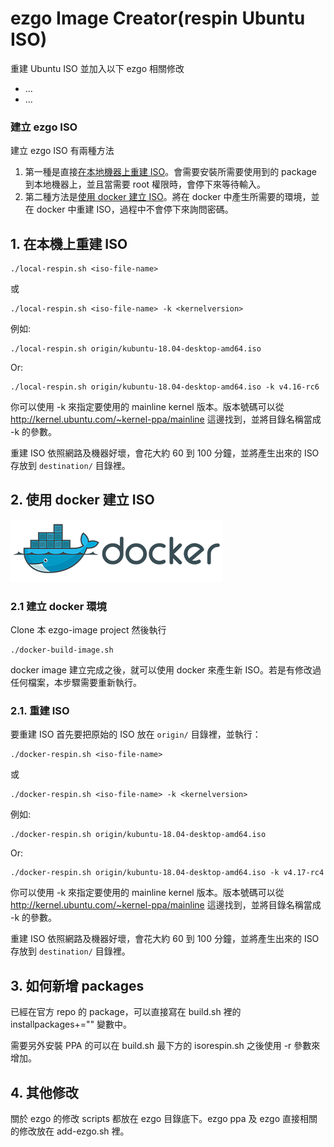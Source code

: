 # ezgo Image Creator(respin Ubuntu ISO)

重建 Ubuntu ISO 並加入以下 ezgo 相關修改

- ...
- ...

### 建立 ezgo ISO

建立 ezgo ISO 有兩種方法
1. 第一種是直接[在本地機器上重建 ISO](#1-在本機上重建-iso)。會需要安裝所需要使用到的 package 到本地機器上，並且當需要 root 權限時，會停下來等待輸入。
1. 第二種方法是[使用 docker 建立 ISO](#2-使用-docker-建立-iso)。將在 docker 中產生所需要的環境，並在 docker 中重建 ISO，過程中不會停下來詢問密碼。

## 1. 在本機上重建 ISO

```
./local-respin.sh <iso-file-name>
```
或
```
./local-respin.sh <iso-file-name> -k <kernelversion>
```

例如:
```
./local-respin.sh origin/kubuntu-18.04-desktop-amd64.iso
```
Or:
```
./local-respin.sh origin/kubuntu-18.04-desktop-amd64.iso -k v4.16-rc6
```

你可以使用 -k 來指定要使用的 mainline kernel 版本。版本號碼可以從 http://kernel.ubuntu.com/~kernel-ppa/mainline 這邊找到，並將目錄名稱當成 -k 的參數。

重建 ISO 依照網路及機器好壞，會花大約 60 到 100 分鐘，並將產生出來的 ISO 存放到 ```destination/``` 目錄裡。

## 2. 使用 docker 建立 ISO
![Docker](https://github.com/ezgo-dev/ezgo-image/raw/master/Docker.png)

### 2.1 建立 docker 環境

Clone 本 ezgo-image project 然後執行

```
./docker-build-image.sh
```

docker image 建立完成之後，就可以使用 docker 來產生新 ISO。若是有修改過任何檔案，本步驟需要重新執行。

### 2.1. 重建 ISO

要重建 ISO 首先要把原始的 ISO 放在 ```origin/``` 目錄裡，並執行：
  
```
./docker-respin.sh <iso-file-name>
```
或
```
./docker-respin.sh <iso-file-name> -k <kernelversion>
```

例如:
```
./docker-respin.sh origin/kubuntu-18.04-desktop-amd64.iso
```
Or:
```
./docker-respin.sh origin/kubuntu-18.04-desktop-amd64.iso -k v4.17-rc4
```

你可以使用 -k 來指定要使用的 mainline kernel 版本。版本號碼可以從 http://kernel.ubuntu.com/~kernel-ppa/mainline 這邊找到，並將目錄名稱當成 -k 的參數。

重建 ISO 依照網路及機器好壞，會花大約 60 到 100 分鐘，並將產生出來的 ISO 存放到 ```destination/``` 目錄裡。

## 3. 如何新增 packages

已經在官方 repo 的 package，可以直接寫在 build.sh 裡的 installpackages+="" 變數中。

需要另外安裝 PPA 的可以在 build.sh 最下方的 isorespin.sh 之後使用 -r 參數來增加。

## 4. 其他修改

關於 ezgo 的修改 scripts 都放在 ezgo 目錄底下。ezgo ppa 及 ezgo 直接相關的修改放在 add-ezgo.sh 裡。
